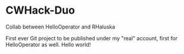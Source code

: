 # CWHack-Duo
Collab between HelloOperator and RHaluska

First ever Git project to be published under my "real" account, first for HelloOperator as well. Hello world!
